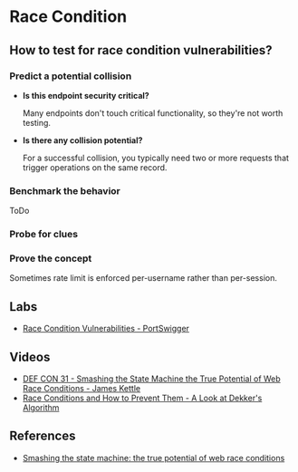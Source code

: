 # Race Condition

## How to test for race condition vulnerabilities?

### Predict a potential collision

- **Is this endpoint security critical?**

    Many endpoints don't touch critical functionality, so they're not worth testing.

- **Is there any collision potential?**

    For a successful collision, you typically need two or more requests that trigger operations on the same record.

### Benchmark the behavior

ToDo

### Probe for clues



### Prove the concept

Sometimes rate limit is enforced per-username rather than per-session.

## Labs

- [Race Condition Vulnerabilities - PortSwigger](https://portswigger.net/web-security/race-conditions)

## Videos

- [DEF CON 31 - Smashing the State Machine the True Potential of Web Race Conditions - James Kettle](https://youtu.be/tKJzsaB1ZvI?feature=shared)
- [Race Conditions and How to Prevent Them - A Look at Dekker's Algorithm](https://youtu.be/MqnpIwN7dz0?feature=shared)

## References

- [Smashing the state machine: the true potential of web race conditions](https://portswigger.net/research/smashing-the-state-machine)
